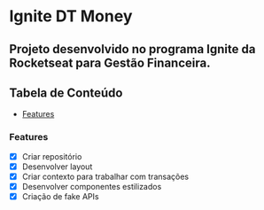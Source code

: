 # Ignite DT Money

## Projeto desenvolvido no programa Ignite da Rocketseat para Gestão Financeira.

## Tabela de Conteúdo
- [Features](#features)

### Features

- [x] Criar repositório
- [x] Desenvolver layout
- [x] Criar contexto para trabalhar com transações
- [x] Desenvolver componentes estilizados
- [x] Criação de fake APIs
